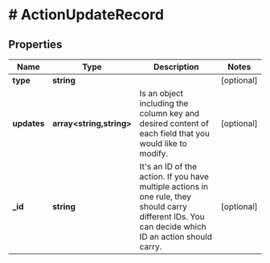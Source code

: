 # # ActionUpdateRecord

## Properties

Name | Type | Description | Notes
------------ | ------------- | ------------- | -------------
**type** | **string** |  | [optional]
**updates** | **array<string,string>** | Is an object including the column key and desired content of each field that you would like to modify. | [optional]
**_id** | **string** | It&#39;s an ID of the action.  If you have multiple actions in one rule, they should carry different IDs.  You can decide which ID an action should carry. | [optional]


